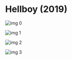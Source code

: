 # Hellboy (2019)

![img 0](https://i.imgur.com/KSS6zVN.jpg)

![img 1](https://i.imgur.com/Aqgq7GE.jpg)

![img 2](https://i.imgur.com/PVGoncR.jpg)

![img 3](https://i.imgur.com/Wfu6isN.jpg)

